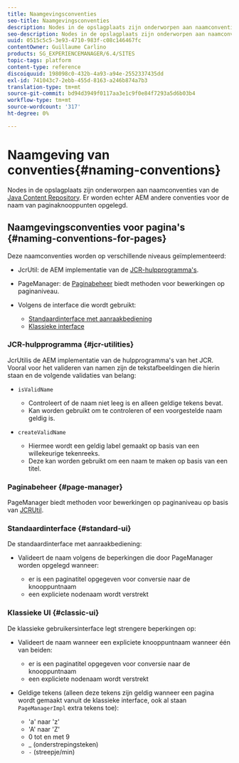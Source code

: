 ```yaml
---
title: Naamgevingsconventies
seo-title: Naamgevingsconventies
description: Nodes in de opslagplaats zijn onderworpen aan naamconventies van de Java Content Repository
seo-description: Nodes in de opslagplaats zijn onderworpen aan naamconventies van de Java Content Repository
uuid: 0515c5c5-3e93-4710-983f-c08c146467fc
contentOwner: Guillaume Carlino
products: SG_EXPERIENCEMANAGER/6.4/SITES
topic-tags: platform
content-type: reference
discoiquuid: 198098c0-432b-4a93-a94e-2552337435dd
exl-id: 741043c7-2ebb-455d-8163-a246b874a7b3
translation-type: tm+mt
source-git-commit: bd94d3949f0117aa3e1c9f0e84f7293a5d6b03b4
workflow-type: tm+mt
source-wordcount: '317'
ht-degree: 0%

---
```


# Naamgeving van conventies{#naming-conventions}

Nodes in de opslagplaats zijn onderworpen aan naamconventies van de [Java Content Repository](/help/sites-developing/the-basics.md#java-content-repository). Er worden echter AEM andere conventies voor de naam van paginaknooppunten opgelegd.

## Naamgevingsconventies voor pagina&#39;s {#naming-conventions-for-pages}

Deze naamconventies worden op verschillende niveaus geïmplementeerd:

* JcrUtil: de AEM implementatie van de [JCR-hulpprogramma&#39;s](#jcr-utilities).
* PageManager: de [Paginabeheer](#page-manager) biedt methoden voor bewerkingen op paginaniveau.
* Volgens de interface die wordt gebruikt:

   * [Standaardinterface met aanraakbediening](#standard-ui)
   * [Klassieke interface](#classic-ui)

### JCR-hulpprogramma {#jcr-utilities}

[](https://helpx.adobe.com/experience-manager/6-4/sites/developing/using/reference-materials/javadoc/index.html?com/day/cq/commons/jcr/JcrUtil.html) JcrUtilis de AEM implementatie van de hulpprogramma&#39;s van het JCR. Vooral voor het valideren van namen zijn de tekstafbeeldingen die hierin staan en de volgende validaties van belang:

* `isValidName`

   * Controleert of de naam niet leeg is en alleen geldige tekens bevat.
   * Kan worden gebruikt om te controleren of een voorgestelde naam geldig is.

* `createValidName`

   * Hiermee wordt een geldig label gemaakt op basis van een willekeurige tekenreeks.
   * Deze kan worden gebruikt om een naam te maken op basis van een titel.

### Paginabeheer {#page-manager}

[](https://helpx.adobe.com/experience-manager/6-4/sites/developing/using/reference-materials/javadoc/com/day/cq/wcm/api/PageManager.html) PageManager biedt methoden voor bewerkingen op paginaniveau op basis van  [JCRUtil](#jcr-utilities).

### Standaardinterface {#standard-ui}

De standaardinterface met aanraakbediening:

* Valideert de naam volgens de beperkingen die door PageManager worden opgelegd wanneer:

   * er is een paginatitel opgegeven voor conversie naar de knooppuntnaam
   * een expliciete nodenaam wordt verstrekt

### Klassieke UI {#classic-ui}

De klassieke gebruikersinterface legt strengere beperkingen op:

* Valideert de naam wanneer een expliciete knooppuntnaam wanneer één van beiden:

   * er is een paginatitel opgegeven voor conversie naar de knooppuntnaam
   * een expliciete nodenaam wordt verstrekt

* Geldige tekens (alleen deze tekens zijn geldig wanneer een pagina wordt gemaakt vanuit de klassieke interface, ook al staan `PageManagerImpl` extra tekens toe):

   * &#39;a&#39; naar &#39;z&#39;
   * &#39;A&#39; naar &#39;Z&#39;
   * 0 tot en met 9
   * _ (onderstrepingsteken)
   * `-` (streepje/min)
